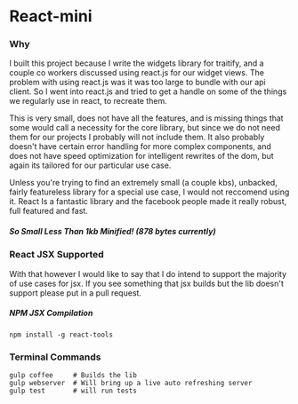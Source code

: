 # React-mini

### Why
I built this project because I write the widgets library for traitify, and a couple co workers discussed using react.js for our  widget views.
The problem with using react.js was it was too large to bundle with our api client. So I went into react.js and tried to get a handle on some of the things we regularly use in react, to recreate them.

This is very small, does not have all the features, and is missing things that some would call a necessity for the core library, but since we do not need them for our projects I probably will not include them.
It also probably doesn't have certain error handling for more complex components, and does not have speed optimization for intelligent rewrites of the dom, but again its tailored for our particular use case.

Unless you're trying to find an extremely small (a couple kbs), unbacked, fairly featureless library for a special use case, I would not reccomend using it.
React Is a fantastic library and the facebook people made it really robust, full featured and fast.

##### So Small Less Than 1kb Minified!  (878 bytes currently)

### React JSX Supported
With that however I would like to say that I do intend to support the majority of use cases for jsx. If you see something that jsx builds but the lib doesn't support please put in a pull request.

##### NPM JSX Compilation
    npm install -g react-tools

### Terminal Commands
    gulp coffee     # Builds the lib
    gulp webserver  # Will bring up a live auto refreshing server
    gulp test       # will run tests
